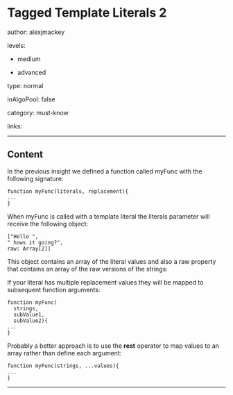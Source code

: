 # Tagged Template Literals 2
author: alexjmackey

levels:

  - medium

  - advanced

type: normal

inAlgoPool: false

category: must-know

links:

---
## Content

In the previous insight we defined a function called myFunc with the following signature:

```
function myFunc(literals, replacement){
...
}
```

When myFunc is called with a template literal the literals parameter will receive the following object:

```
["Hello ",
" hows it going?",
raw: Array[2]]
```

This object contains an array of the literal values and also a raw property that contains an array of the raw versions of the strings:

If your literal has multiple replacement values they will be mapped to subsequent function arguments:

```
function myFunc(
  strings,
  subValue1,
  subValue2){
...
}
```

Probably a better approach is to use the **rest** operator to map values to an array rather than define each argument:

```
function myFunc(strings, ...values){
...
}
```

---
